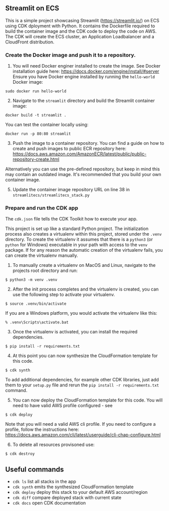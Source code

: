 
## Streamlit on ECS 

This is a simple project showcasing Streamlit (https://streamlit.io/) on ECS using CDK dployment with Python.
It contains the Dockerfile required to build the container image and the CDK code to deploy the code on AWS. 
The CDK will create the ECS cluster, an Application Loadbalancer and a CloudFront distribution.

### Create the Docker image and push it to a repository.

1. You will need Docker enginer installed to create the image. See Docker installation guide here: https://docs.docker.com/engine/install/#server
Ensure you have Docker engine installed by running the `hello-world` Docker image:

```
sudo docker run hello-world
```

2. Navigate to the `streamlit` directory and build the Streamlit container image:

```
docker build -t streamlit .
```

You can test the container locally using:

```
docker run -p 80:80 streamlit
```

3. Push the image to a container repository. You can find a guide on how to create and push images to public ECR repository here:
https://docs.aws.amazon.com/AmazonECR/latest/public/public-repository-create.html

Alternatively you can use the pre-defined repository, but keep in mind this may contain an outdated image. It's recommended that you build your own container image.

5. Update the container image repository URL on line 38 in `streamlitecs/streamlitecs_stack.py` 

### Prepare and run the CDK app

The `cdk.json` file tells the CDK Toolkit how to execute your app.

This project is set up like a standard Python project.  The initialization
process also creates a virtualenv within this project, stored under the `.venv`
directory.  To create the virtualenv it assumes that there is a `python3`
(or `python` for Windows) executable in your path with access to the `venv`
package. If for any reason the automatic creation of the virtualenv fails,
you can create the virtualenv manually.

1. To manually create a virtualenv on MacOS and Linux, navigate to the projects root directory and run:

```
$ python3 -m venv .venv
```

2. After the init process completes and the virtualenv is created, you can use the following
step to activate your virtualenv.

```
$ source .venv/bin/activate
```

If you are a Windows platform, you would activate the virtualenv like this:

```
% .venv\Scripts\activate.bat
```

3. Once the virtualenv is activated, you can install the required dependencies.

```
$ pip install -r requirements.txt
```

4. At this point you can now synthesize the CloudFormation template for this code.

```
$ cdk synth
```

To add additional dependencies, for example other CDK libraries, just add
them to your `setup.py` file and rerun the `pip install -r requirements.txt`
command.

5. You can now deploy the CloudFormation template for this code. You will need to have valid AWS profile configured - see 

```
$ cdk deploy
```
Note that you will need a valid AWS cli profile. If you need to configure a profile, follow the instructions here:
https://docs.aws.amazon.com/cli/latest/userguide/cli-chap-configure.html

6. To delete all resources provisoned use:

```
$ cdk destroy
```


## Useful commands

 * `cdk ls`          list all stacks in the app
 * `cdk synth`       emits the synthesized CloudFormation template
 * `cdk deploy`      deploy this stack to your default AWS account/region
 * `cdk diff`        compare deployed stack with current state
 * `cdk docs`        open CDK documentation

